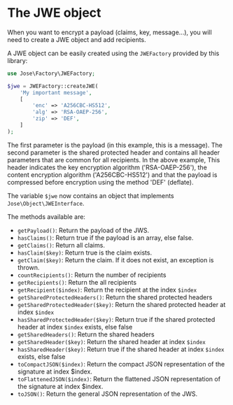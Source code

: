 The JWE object
==============

When you want to encrypt a payload (claims, key, message...), you will need to create a JWE object and add recipients.

A JWE object can be easily created using the `JWEFactory` provided by this library:

```php
use Jose\Factory\JWEFactory;

$jwe = JWEFactory::createJWE(
    'My important message',
    [
        'enc' => 'A256CBC-HS512',
        'alg' => 'RSA-OAEP-256',
        'zip' => 'DEF',
    ]
);
```

The first parameter is the payload (in this example, this is a message).
The second parameter is the shared protected header and contains all header parameters that are common for all recipients.
In the above example, This header indicates the key encryption algorithm ('RSA-OAEP-256'), the content encryption algorithm ('A256CBC-HS512') and that the payload is compressed before encryption using the method 'DEF' (deflate).

The variable `$jwe` now contains an object that implements `Jose\Object\JWEInterface`.

The methods available are:

* `getPayload()`: Return the payload of the JWS.
* `hasClaims()`: Return true if the payload is an array, else false.
* `getClaims()`: Return all claims.
* `hasClaim($key)`: Return true is the claim exists.
* `getClaim($key)`: Return the claim. If it does not exist, an exception is thrown.
* `countRecipients()`: Return the number of recipients
* `getRecipients()`: Return the all recipients
* `getRecipient($index)`: Return the recipient at the index `$index`
* `getSharedProtectedHeaders()`: Return the shared protected headers
* `getSharedProtectedHeader($key)`: Return the shared protected header at index `$index`
* `hasSharedProtectedHeader($key)`: Return true if the shared protected header at index `$index` exists, else false
* `getSharedHeaders()`: Return the shared headers
* `getSharedHeader($key)`: Return the shared header at index `$index`
* `hasSharedHeader($key)`: Return true if the shared header at index `$index` exists, else false
* `toCompactJSON($index)`: Return the compact JSON representation of the signature at index $index.
* `toFlattenedJSON($index)`: Return the flattened JSON representation of the signature at index $index.
* `toJSON()`: Return the general JSON representation of the JWS.
